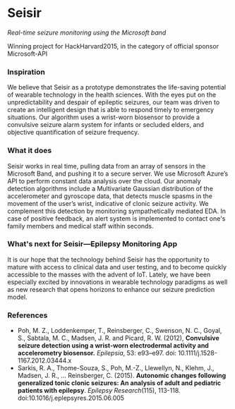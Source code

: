 # Seisir
*Real-time seizure monitoring using the Microsoft band*

Winning project for HackHarvard2015, in the category of official sponsor Microsoft-API

### Inspiration
We believe that Seisir as a prototype demonstrates the life-saving potential of wearable technology in the health sciences. With the eyes put on the unpredictability and despair of epileptic seizures, our team was driven to create an intelligent design that is able to respond timely to emergency situations.
Our algorithm uses a wrist-worn biosensor to provide a convulsive seizure alarm system for infants or secluded elders, and objective quantification of seizure frequency.

### What it does
Seisir works in real time, pulling data from an array of sensors in the Microsoft Band, and pushing it to a secure server. We use Microsoft Azure’s API to perform constant data analysis over the cloud.
Our anomaly detection algorithms include a Multivariate Gaussian distribution of the accelerometer and gyroscope data, that detects muscle spasms in the movement of the user’s wrist, indicative of clonic seizure activity. We complement this detection by monitoring sympathetically mediated EDA.
In case of positive feedback, an alert system is implemented to contact one's family members and medical staff within seconds.

### What's next for Seisir—Epilepsy Monitoring App
It is our hope that the technology behind Seisir has the opportunity to mature with access to clinical data and user testing, and to become quickly accessible to the masses with the advent of IoT. Lately, we have been especially excited by innovations in wearable technology paradigms as well as new research that opens horizons to enhance our seizure prediction model.

### References
- Poh, M. Z., Loddenkemper, T., Reinsberger, C., Swenson, N. C., Goyal, S., Sabtala, M. C., Madsen, J. R. and Picard, R. W. (2012), **Convulsive seizure detection using a wrist-worn electrodermal activity and accelerometry biosensor.** *Epilepsia*, 53: e93–e97. doi: 10.1111/j.1528-1167.2012.03444.x
- Sarkis, R. A., Thome-Souza, S., Poh, M.-Z., Llewellyn, N., Klehm, J., Madsen, J. R., … Reinsberger, C. (2015). **Autonomic changes following generalized tonic clonic seizures: An analysis of adult and pediatric patients with epilepsy**. *Epilepsy Research*(115), 113-118. doi:10.1016/j.eplepsyres.2015.06.005